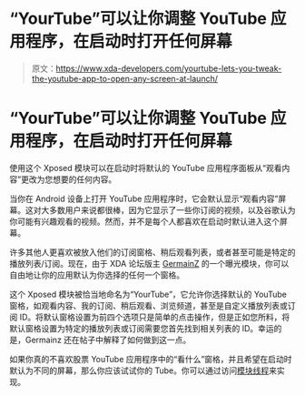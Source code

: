 # “YourTube”可以让你调整 YouTube 应用程序，在启动时打开任何屏幕

> 原文：<https://www.xda-developers.com/yourtube-lets-you-tweak-the-youtube-app-to-open-any-screen-at-launch/>

# “YourTube”可以让你调整 YouTube 应用程序，在启动时打开任何屏幕

使用这个 Xposed 模块可以在启动时将默认的 YouTube 应用程序面板从“观看内容”更改为您想要的任何内容。

当你在 Android 设备上打开 YouTube 应用程序时，它会默认显示“观看内容”屏幕。这对大多数用户来说都很棒，因为它显示了一些你订阅的视频，以及谷歌认为你可能有兴趣观看的视频。然而，并不是每个人都喜欢在启动时默认进入这个屏幕。

许多其他人更喜欢被放入他们的订阅窗格、稍后观看列表，或者甚至可能是特定的播放列表/订阅。现在，由于 XDA 论坛版主 [GermainZ](http://forum.xda-developers.com/member.php?u=4775688) 的一个曝光模块，你可以自由地让你的应用默认为你选择的任何一个窗格。

这个 Xposed 模块被恰当地命名为“YourTube”，它允许你选择默认的 YouTube 窗格，如观看内容、我的订阅、稍后观看、浏览频道，甚至是自定义播放列表或订阅 ID。将默认窗格设置为前四个选项只是简单的点击操作，但是正如您所料，将默认窗格设置为特定的播放列表或订阅需要您首先找到相关列表的 ID。幸运的是，Germainz 还在帖子中解释了如何做到这一点。

如果你真的不喜欢股票 YouTube 应用程序中的“看什么”窗格，并且希望在启动时默认为不同的屏幕，那么你应该试试你的 Tube。你可以通过访问[模块线程](http://forum.xda-developers.com/xposed/modules/yourtube-change-default-youtube-pane-t2770778)来实现。